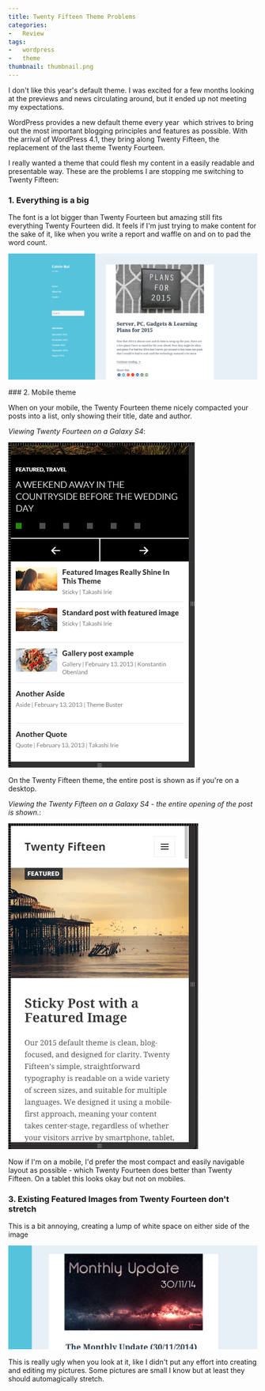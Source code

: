 ```yaml
---
title: Twenty Fifteen Theme Problems
categories:
-   Review
tags:
-   wordpress
-   theme
thumbnail: thumbnail.png
---
```


I don't like this year's default theme. I was excited for a few months looking at the previews and news circulating around, but it ended up not meeting my expectations.

<!-- more -->

WordPress provides a new default theme every year  which strives to bring out the most important blogging principles and features as possible. With the arrival of WordPress 4.1, they bring along Twenty Fifteen, the replacement of the last theme Twenty Fourteen.

I really wanted a theme that could flesh my content in a easily readable and presentable way. These are the problems I are stopping me switching to Twenty Fifteen:

### 1. Everything is a big

The font is a lot bigger than Twenty Fourteen but amazing still fits everything Twenty Fourteen did. It feels if I'm just trying to make content for the sake of it, like when you write a report and waffle on and on to pad the word count.

![one page 2015](one-page-2015.png)

### 2. Mobile theme

When on your mobile, the Twenty Fourteen theme nicely compacted your posts into a list, only showing their title, date and author.

_Viewing Twenty Fourteen on a Galaxy S4_:

![Viewing TwentyFourteen on a Galaxy S4](mobile-t14.png)

On the Twenty Fifteen theme, the entire post is shown as if you're on a desktop.

_Viewing the Twenty Fifteen on a Galaxy S4 - the entire opening of the post is shown._:

![Viewing the TwentyFifteen on a Galaxy S4 - the entire opening of the post is shown.](mobile-t15.png)

Now if I'm on a mobile, I'd prefer the most compact and easily navigable layout as possible - which Twenty Fourteen does better than Twenty Fifteen. On a tablet this looks okay but not on mobiles.

### 3. Existing Featured Images from Twenty Fourteen don't stretch

This is a bit annoying, creating a lump of white space on either side of the image

![Not flush](not-flush1.png)

This is really ugly when you look at it, like I didn't put any effort into creating and editing my pictures. Some pictures are small I know but at least they should automagically stretch.
